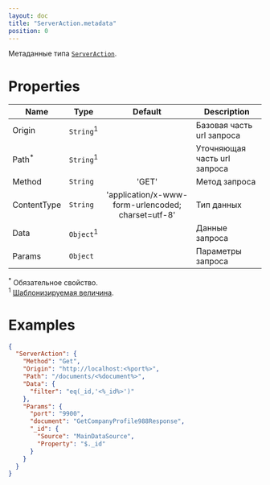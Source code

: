 ```yaml
---
layout: doc
title: "ServerAction.metadata"
position: 0
---
```


Метаданные типа [`ServerAction`](../).

# Properties

|Name|Type|Default|Description|
|----|----|:-----:|-----------|
|Origin|`String`<sup>1</sup>| |Базовая часть url запроса|
|Path<sup>*</sup>|`String`<sup>1</sup>| |Уточняющая часть url запроса|
|Method|`String`|'GET'|Метод запроса|
|ContentType|`String`|'application/x-www-form-urlencoded; charset=utf-8'|Тип данных|
|Data|`Object`<sup>1</sup>| |Данные запроса|
|Params|`Object`| |Параметры запроса|

<sup>*</sup> Обязательное свойство.   
<sup>1</sup> [Шаблонизируемая величина](../#parameters-templating).

# Examples

```json
{
  "ServerAction": {
    "Method": "Get",
    "Origin": "http://localhost:<%port%>",
    "Path": "/documents/<%document%>",
    "Data": {
      "filter": "eq(_id,'<%_id%>')"
    },
    "Params": {
      "port": "9900",
      "document": "GetCompanyProfile988Response",
      "_id": {
        "Source": "MainDataSource",
        "Property": "$._id"
      }
    }
  }
}
```